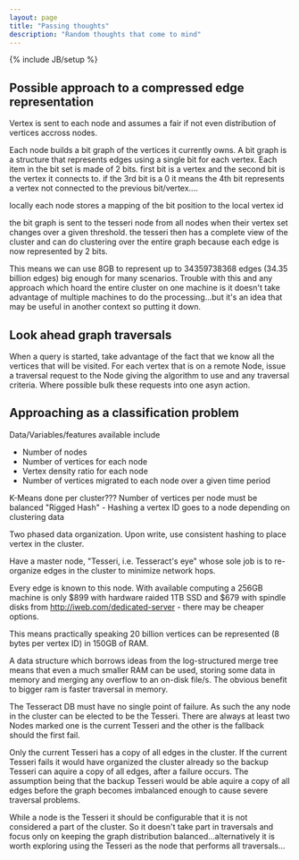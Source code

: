 ```yaml
---
layout: page
title: "Passing thoughts"
description: "Random thoughts that come to mind"
---
```

{% include JB/setup %}

## Possible approach to a compressed edge representation

Vertex is sent to each node and assumes a fair if not even distribution of vertices accross nodes.

Each node builds a bit graph of the vertices it currently owns.
A bit graph is a structure that represents edges using a single bit for each vertex.
Each item in the bit set is made of 2 bits. first bit is a vertex and the second bit is the vertex it connects to. if the 3rd bit is a 0 it means the 4th bit represents a vertex not connected to the previous bit/vertex....

locally each node stores a mapping of the bit position to the local vertex id

the bit graph is sent to the tesseri node from all nodes when their vertex set changes over a given threshold. the tesseri then has a complete view of the cluster and can do clustering over the entire graph because each edge is now represented by 2 bits.

This means we can use 8GB to represent up to 34359738368 edges (34.35 billion edges) big enough for many scenarios. Trouble with this and any approach which hoard the entire cluster on one machine is it doesn't take advantage of multiple machines to do the processing...but it's an idea that may be useful in another context so putting it down.

## Look ahead graph traversals

When a query is started, take advantage of the fact that we know all the vertices that will be visited.
For each vertex that is on a remote Node, issue a traversal request to the Node giving the algorithm to use and any traversal criteria. Where possible bulk these requests into one asyn action.

## Approaching as a classification problem

Data/Variables/features available include

* Number of nodes
* Number of vertices for each node
* Vertex density ratio for each node
* Number of vertices migrated to each node over a given time period

K-Means done per cluster???
Number of vertices per node must be balanced
"Rigged Hash" - Hashing a vertex ID goes to a node depending on clustering data

Two phased data organization.
Upon write, use consistent hashing to place vertex in the cluster.

Have a master node, "Tesseri, i.e. Tesseract's eye" whose sole job is to re-organize edges in the cluster to minimize network hops. 

Every edge is known to this node. With  available computing a 256GB machine is only $899 with hardware raided 1TB SSD and $679 with spindle disks from http://iweb.com/dedicated-server - there may be cheaper options.

This means practically speaking 20 billion vertices can be represented (8 bytes per vertex ID) in 150GB of RAM.

A data structure which borrows ideas from the log-structured merge tree means that even a much smaller RAM can be used, storing some data in memory and merging any overflow to an on-disk file/s. The obvious benefit to bigger ram is faster traversal in memory.

The Tesseract DB must have no single point of failure. As such the any node in the cluster can be elected to be the Tesseri. There are always at least two Nodes marked one is the current Tesseri and the other is the fallback should the first fail.

Only the current Tesseri has a copy of all edges in the cluster. If the current Tesseri fails it would have organized the cluster already so the backup Tesseri can aquire a copy of all edges, after a failure occurs. The assumption being that the backup Tesseri would be able aquire a copy of all edges before the graph becomes imbalanced enough to cause severe traversal problems.

While a node is the Tesseri it should be configurable that it is not considered a part of the cluster. So it doesn't take part in traversals and focus only on keeping the graph distribution balanced...alternatively it is worth exploring using the Tesseri as the node that performs all traversals...
